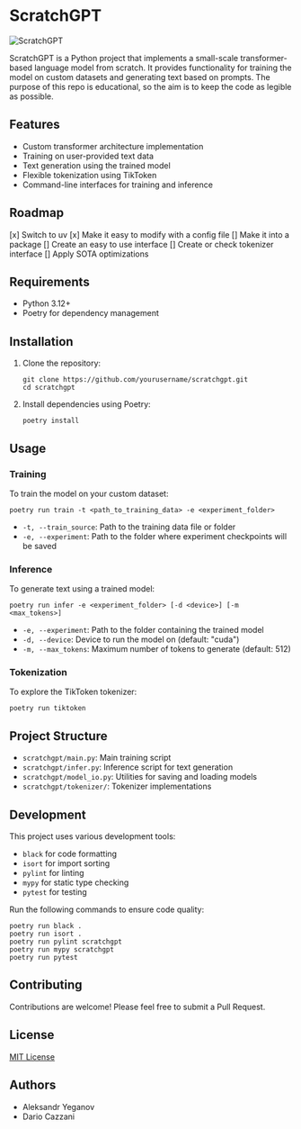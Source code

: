 # ScratchGPT

![ScratchGPT](./assets/logo.webp)

ScratchGPT is a Python project that implements a small-scale transformer-based
language model from scratch. It provides functionality for training the model
on custom datasets and generating text based on prompts. The purpose of this
repo is educational, so the aim is to keep the code as legible as possible.

## Features

- Custom transformer architecture implementation
- Training on user-provided text data
- Text generation using the trained model
- Flexible tokenization using TikToken
- Command-line interfaces for training and inference

## Roadmap

[x] Switch to uv
[x] Make it easy to modify with a config file
[] Make it into a package
[] Create an easy to use interface
[] Create or check tokenizer interface
[] Apply SOTA optimizations

## Requirements

- Python 3.12+
- Poetry for dependency management

## Installation

1. Clone the repository:
   ```
   git clone https://github.com/yourusername/scratchgpt.git
   cd scratchgpt
   ```

2. Install dependencies using Poetry:
   ```
   poetry install
   ```

## Usage

### Training

To train the model on your custom dataset:

```
poetry run train -t <path_to_training_data> -e <experiment_folder>
```

- `-t, --train_source`: Path to the training data file or folder
- `-e, --experiment`: Path to the folder where experiment checkpoints will be saved


### Inference

To generate text using a trained model:

```
poetry run infer -e <experiment_folder> [-d <device>] [-m <max_tokens>]
```

- `-e, --experiment`: Path to the folder containing the trained model
- `-d, --device`: Device to run the model on (default: "cuda")
- `-m, --max_tokens`: Maximum number of tokens to generate (default: 512)

### Tokenization

To explore the TikToken tokenizer:

```
poetry run tiktoken
```

## Project Structure

- `scratchgpt/main.py`: Main training script
- `scratchgpt/infer.py`: Inference script for text generation
- `scratchgpt/model_io.py`: Utilities for saving and loading models
- `scratchgpt/tokenizer/`: Tokenizer implementations

## Development

This project uses various development tools:

- `black` for code formatting
- `isort` for import sorting
- `pylint` for linting
- `mypy` for static type checking
- `pytest` for testing

Run the following commands to ensure code quality:

```
poetry run black .
poetry run isort .
poetry run pylint scratchgpt
poetry run mypy scratchgpt
poetry run pytest
```

## Contributing

Contributions are welcome! Please feel free to submit a Pull Request.

## License

[MIT License](LICENSE)

## Authors

- Aleksandr Yeganov
- Dario Cazzani
